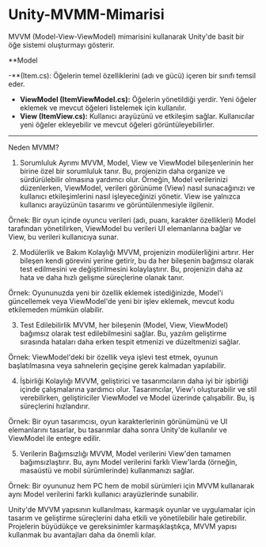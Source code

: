 # Unity-MVMM-Mimarisi

MVVM (Model-View-ViewModel) mimarisini kullanarak Unity'de basit bir öğe sistemi oluşturmayı gösterir.

**Model 

-**(Item.cs): Öğelerin temel özelliklerini (adı ve gücü) içeren bir sınıfı temsil eder.
- **ViewModel (ItemViewModel.cs):** Öğelerin yönetildiği yerdir. Yeni öğeler eklemek ve mevcut öğeleri listelemek için kullanılır.
- **View (ItemView.cs):** Kullanıcı arayüzünü ve etkileşim sağlar. Kullanıcılar yeni öğeler ekleyebilir ve mevcut öğeleri görüntüleyebilirler.

------------------------------------------------------------------------------------------------------------------------------------------------------------------------------------------

Neden MVMM?

1. Sorumluluk Ayrımı
MVVM, Model, View ve ViewModel bileşenlerinin her birine özel bir sorumluluk tanır. Bu, projenizin daha organize ve sürdürülebilir olmasına yardımcı olur. Örneğin, Model verilerinizi düzenlerken, ViewModel, verileri görünüme (View) nasıl sunacağınızı ve kullanıcı etkileşimlerini nasıl işleyeceğinizi yönetir. View ise yalnızca kullanıcı arayüzünün tasarımı ve görüntülenmesiyle ilgilenir.

Örnek: Bir oyun içinde oyuncu verileri (adı, puanı, karakter özellikleri) Model tarafından yönetilirken, ViewModel bu verileri UI elemanlarına bağlar ve View, bu verileri kullanıcıya sunar.

2. Modülerlik ve Bakım Kolaylığı
MVVM, projenizin modülerliğini artırır. Her bileşen kendi görevini yerine getirir, bu da her bileşenin bağımsız olarak test edilmesini ve değiştirilmesini kolaylaştırır. Bu, projenizin daha az hata ve daha hızlı gelişme süreçlerine olanak tanır.

Örnek: Oyununuzda yeni bir özellik eklemek istediğinizde, Model'i güncellemek veya ViewModel'de yeni bir işlev eklemek, mevcut kodu etkilemeden mümkün olabilir.

3. Test Edilebilirlik
MVVM, her bileşenin (Model, View, ViewModel) bağımsız olarak test edilebilmesini sağlar. Bu, yazılım geliştirme sırasında hataları daha erken tespit etmenizi ve düzeltmenizi sağlar.

Örnek: ViewModel'deki bir özellik veya işlevi test etmek, oyunun başlatılmasına veya sahnelerin geçişine gerek kalmadan yapılabilir.

4. İşbirliği Kolaylığı
MVVM, geliştirici ve tasarımcıların daha iyi bir işbirliği içinde çalışmalarına yardımcı olur. Tasarımcılar, View'ı oluşturabilir ve stil verebilirken, geliştiriciler ViewModel ve Model üzerinde çalışabilir. Bu, iş süreçlerini hızlandırır.

Örnek: Bir oyun tasarımcısı, oyun karakterlerinin görünümünü ve UI elemanlarını tasarlar, bu tasarımlar daha sonra Unity'de kullanılır ve ViewModel ile entegre edilir.

5. Verilerin Bağımsızlığı
MVVM, Model verilerini View'den tamamen bağımsızlaştırır. Bu, aynı Model verilerini farklı View'larda (örneğin, masaüstü ve mobil sürümlerinde) kullanmanızı sağlar.

Örnek: Bir oyununuz hem PC hem de mobil sürümleri için MVVM kullanarak aynı Model verilerini farklı kullanıcı arayüzlerinde sunabilir.

Unity'de MVVM yapısının kullanılması, karmaşık oyunlar ve uygulamalar için tasarım ve geliştirme süreçlerini daha etkili ve yönetilebilir hale getirebilir. Projelerin büyüdükçe ve gereksinimler karmaşıklaştıkça, MVVM yapısı kullanmak bu avantajları daha da önemli kılar.
